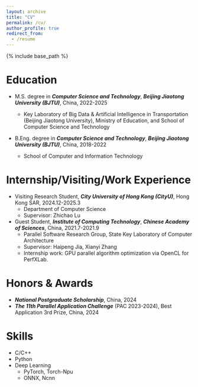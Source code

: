```yaml
---
layout: archive
title: "CV"
permalink: /cv/
author_profile: true
redirect_from:
  - /resume
---
```


{% include base_path %}

Education
======
<!-- * Ph.D in Version Control Theory, GitHub University, 2018 (expected) -->
* M.S. degree in ***Computer Science and Technology***, ***Beijing Jiaotong University (BJTU)***, China, 2022-2025
  * Key Laboratory of Big Data & Artificial Intelligence in Transportation (Beijing Jiaotong University), Ministry of Education, and School of Computer Science and Technology

* B.Eng. degree in ***Computer Science and Technology***, ***Beijing Jiaotong University (BJTU)***, China, 2018-2022
  * School of Computer and Information Technology

Internship/Visiting/Work Experience
======
* Visiting Research Student, ***City University of Hong Kong (CityU)***, Hong Kong SAR, 2024.12-2025.3
  * Department of Computer Science
  * Supervisor: Zhichao Lu
* Guest Student, ***Institute of Computing Technology***, ***Chinese Academy of Sciences***, China, 2021.7-2021.9
  * Parallel Software Research Group, State Key Laboratory of Computer Architecture
  * Supervisor: Haipeng Jia, Xianyi Zhang
  * Internship work: GPU parallel algorithm optimization via OpenCL for PerfXLab.

Honors & Awards
======
* ***National Postgraduate Scholarship***, China, 2024
* ***The 11th Parallel Application Challenge*** (PAC 2023-2024), Best Application 3rd Prize, China, 2024

Skills
======
* C/C++
* Python
* Deep Learning
  * PyTorch, Torch-Npu
  * ONNX, Ncnn

<!--
Publications
======
  <ul>{% for post in site.publications %}
    {% include archive-single-cv.html %}
  {% endfor %}</ul>
  -->
